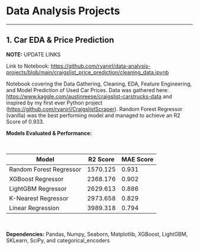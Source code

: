 # Data Analysis Projects

---

## 1. Car EDA & Price Prediction

**NOTE:** UPDATE LINKS

Link to Notebook: https://github.com/ryanirl/data-analysis-projects/blob/main/craigslist_price_prediction/cleaning_data.ipynb

Notebook covering the Data Gathering, Cleaning, EDA, Feature Engineering, and Model Prediction of Used Car Prices. Data was
gathered here: https://www.kaggle.com/austinreese/craigslist-carstrucks-data and inspired by my first ever Python 
project (https://github.com/ryanirl/CraigslistScraper). Random Forest Regressor (vanilla) was the best performing model and managed to achieve
an R2 Score of 0.933. 


**Models Evaluated & Performance:**

<br />

| Model | R2 Score | MAE Score |
| --- | --- | --- |
| Random Forest Regressor | 1570.125 | 0.931 |
| XGBoost Regressor | 2368.176 | 0.902 |
| LightGBM Regressor | 2629.613 | 0.886 |
| K-Nearest Regressor | 2973.658 | 0.829 |
| Linear Regression | 3989.318 | 0.794 |

<br />


**Dependencies:** Pandas, Numpy, Seaborn, Matplotlib, XGBoost, LightGBM, SKLearn, SciPy, and categorical_encoders 

